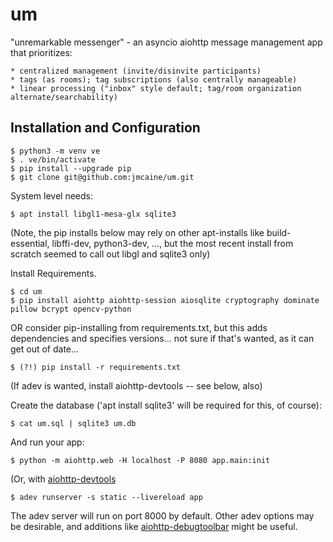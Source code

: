 # um
"unremarkable messenger" - an asyncio aiohttp message management app that prioritizes:

	* centralized management (invite/disinvite participants)
	* tags (as rooms); tag subscriptions (also centrally manageable)
	* linear processing ("inbox" style default; tag/room organization alternate/searchability)

## Installation and Configuration

	$ python3 -m venv ve
	$ . ve/bin/activate
	$ pip install --upgrade pip
	$ git clone git@github.com:jmcaine/um.git

System level needs:

	$ apt install libgl1-mesa-glx sqlite3

(Note, the pip installs below may rely on other apt-installs like build-essential, libffi-dev, python3-dev, ..., but the most recent install from scratch seemed to call out libgl and sqlite3 only)

Install Requirements.

	$ cd um
	$ pip install aiohttp aiohttp-session aiosqlite cryptography dominate pillow bcrypt opencv-python

OR consider pip-installing from requirements.txt, but this adds dependencies and specifies versions... not sure if that's wanted, as it can get out of date...

	$ (?!) pip install -r requirements.txt

(If adev is wanted, install aiohttp-devtools -- see below, also)

Create the database ('apt install sqlite3' will be required for this, of course):

	$ cat um.sql | sqlite3 um.db

And run your app:

	$ python -m aiohttp.web -H localhost -P 8080 app.main:init

(Or, with [aiohttp-devtools](https://github.com/aio-libs/aiohttp-devtools)

	$ adev runserver -s static --livereload app

The adev server will run on port 8000 by default.  Other adev options may be
desirable, and additions like [aiohttp-debugtoolbar](https://github.com/aio-libs/aiohttp-debugtoolbar)
might be useful.

